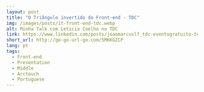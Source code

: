 ```yaml
---
layout: post
title: "O Triângulo invertido do Front-end - TDC"
img: /images/posts/it-front-end-tdc.webp
alt: Minha Talk com Leticia Coelho no TDC
link: https://www.linkedin.com/posts/joaomarcuslf_tdc-eventogratuito-tecnologia-activity-6805889723664531456-TaNz
short_url: http://go-go-url-go.com/5MKKGZCP
lang: pt
tags:
  - Front-end
  - Presentation
  - Middle
  - Arctouch
  - Portuguese
---
```

